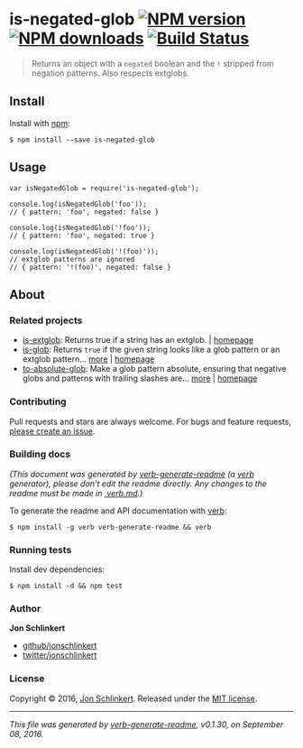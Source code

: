 <h1 id="is-negated-glob-%21npm-version-%21npm-downloads-%21build-status">is-negated-glob <a href="https://www.npmjs.com/package/is-negated-glob"><img src="https://img.shields.io/npm/v/is-negated-glob.svg?style=flat" alt="NPM version" /></a> <a href="https://npmjs.org/package/is-negated-glob"><img src="https://img.shields.io/npm/dm/is-negated-glob.svg?style=flat" alt="NPM downloads" /></a> <a href="https://travis-ci.org/jonschlinkert/is-negated-glob"><img src="https://img.shields.io/travis/jonschlinkert/is-negated-glob.svg?style=flat" alt="Build Status" /></a></h1>

<blockquote>
  <p>Returns an object with a <code>negated</code> boolean and the <code>!</code> stripped from negation patterns. Also respects extglobs.</p>
</blockquote>

<h2 id="install">Install</h2>

<p>Install with <a href="https://www.npmjs.com/">npm</a>:</p>

<pre><code class="sh">$ npm install --save is-negated-glob
</code></pre>

<h2 id="usage">Usage</h2>

<pre><code class="js">var isNegatedGlob = require('is-negated-glob');

console.log(isNegatedGlob('foo'));
// { pattern: 'foo', negated: false }

console.log(isNegatedGlob('!foo'));
// { pattern: 'foo', negated: true }

console.log(isNegatedGlob('!(foo)'));
// extglob patterns are ignored
// { pattern: '!(foo)', negated: false }
</code></pre>

<h2 id="about">About</h2>

<h3 id="related-projects">Related projects</h3>

<ul>
<li><a href="https://www.npmjs.com/package/is-extglob">is-extglob</a>: Returns true if a string has an extglob. | <a href="https://github.com/jonschlinkert/is-extglob" title="Returns true if a string has an extglob.">homepage</a></li>
<li><a href="https://www.npmjs.com/package/is-glob">is-glob</a>: Returns <code>true</code> if the given string looks like a glob pattern or an extglob pattern… <a href="https://github.com/jonschlinkert/is-glob">more</a> | <a href="https://github.com/jonschlinkert/is-glob" title="Returns <code>true</code> if the given string looks like a glob pattern or an extglob pattern. This makes it easy to create code that only uses external modules like node-glob when necessary, resulting in much faster code execution and initialization time, and a bet">homepage</a></li>
<li><a href="https://www.npmjs.com/package/to-absolute-glob">to-absolute-glob</a>: Make a glob pattern absolute, ensuring that negative globs and patterns with trailing slashes are… <a href="https://github.com/jonschlinkert/to-absolute-glob">more</a> | <a href="https://github.com/jonschlinkert/to-absolute-glob" title="Make a glob pattern absolute, ensuring that negative globs and patterns with trailing slashes are correctly handled.">homepage</a></li>
</ul>

<h3 id="contributing">Contributing</h3>

<p>Pull requests and stars are always welcome. For bugs and feature requests, <a href="../../issues/new">please create an issue</a>.</p>

<h3 id="building-docs">Building docs</h3>

<p><em>(This document was generated by <a href="https://github.com/verbose/verb-generate-readme">verb-generate-readme</a> (a <a href="https://github.com/verbose/verb">verb</a> generator), please don't edit the readme directly. Any changes to the readme must be made in <a href=".verb.md">.verb.md</a>.)</em></p>

<p>To generate the readme and API documentation with <a href="https://github.com/verbose/verb">verb</a>:</p>

<pre><code class="sh">$ npm install -g verb verb-generate-readme &amp;&amp; verb
</code></pre>

<h3 id="running-tests">Running tests</h3>

<p>Install dev dependencies:</p>

<pre><code class="sh">$ npm install -d &amp;&amp; npm test
</code></pre>

<h3 id="author">Author</h3>

<p><strong>Jon Schlinkert</strong></p>

<ul>
<li><a href="https://github.com/jonschlinkert">github/jonschlinkert</a></li>
<li><a href="http://twitter.com/jonschlinkert">twitter/jonschlinkert</a></li>
</ul>

<h3 id="license">License</h3>

<p>Copyright © 2016, <a href="https://github.com/jonschlinkert">Jon Schlinkert</a>.
Released under the <a href="https://github.com/jonschlinkert/is-negated-glob/blob/master/LICENSE">MIT license</a>.</p>

<hr />

<p><em>This file was generated by <a href="https://github.com/verbose/verb-generate-readme">verb-generate-readme</a>, v0.1.30, on September 08, 2016.</em></p>
